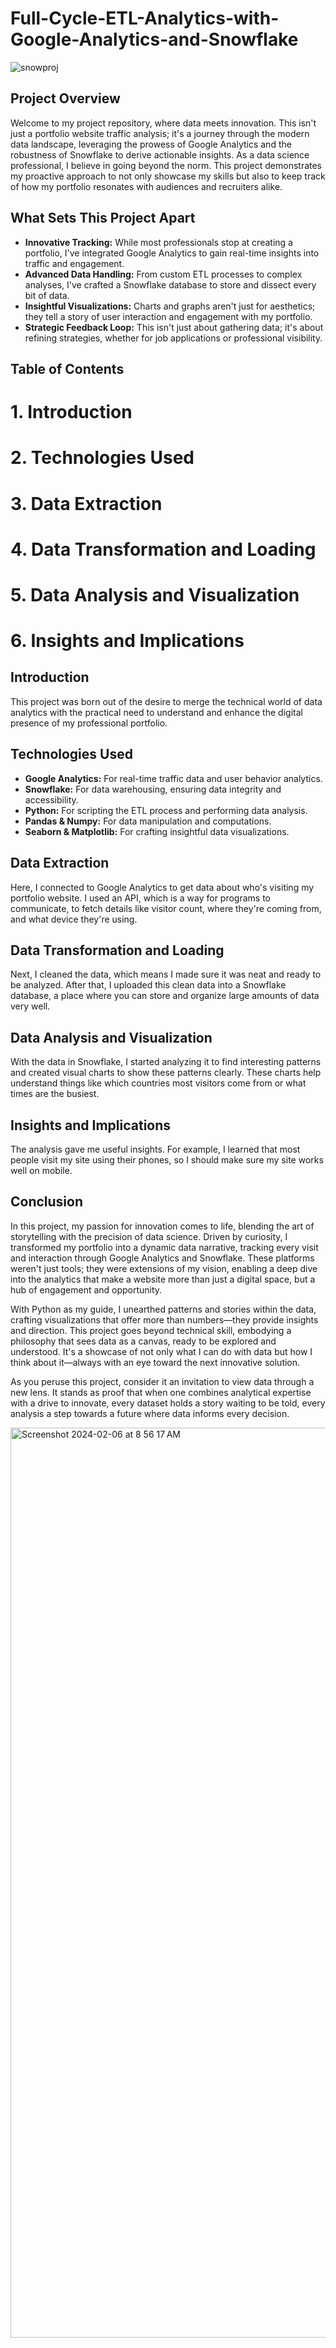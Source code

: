 # Full-Cycle-ETL-Analytics-with-Google-Analytics-and-Snowflake

![snowproj](https://github.com/Abhi0323/Full-Cycle-ETL-Analytics-with-Google-Analytics-and-Snowflake/assets/112967999/71137acd-578f-45c9-8229-1e2de3b04ad2)

## Project Overview

Welcome to my project repository, where data meets innovation. This isn't just a portfolio website traffic analysis; it's a journey through the modern data landscape, leveraging the prowess of Google Analytics and the robustness of Snowflake to derive actionable insights. As a data science professional, I believe in going beyond the norm. This project demonstrates my proactive approach to not only showcase my skills but also to keep track of how my portfolio resonates with audiences and recruiters alike.

## What Sets This Project Apart

* **Innovative Tracking:** While most professionals stop at creating a portfolio, I've integrated Google Analytics to gain real-time insights into traffic and engagement.
* **Advanced Data Handling:** From custom ETL processes to complex analyses, I've crafted a Snowflake database to store and dissect every bit of data.
* **Insightful Visualizations:** Charts and graphs aren't just for aesthetics; they tell a story of user interaction and engagement with my portfolio.
* **Strategic Feedback Loop:** This isn't just about gathering data; it's about refining strategies, whether for job applications or professional visibility.

## Table of Contents

# 1. Introduction
# 2. Technologies Used
# 3. Data Extraction
# 4. Data Transformation and Loading
# 5. Data Analysis and Visualization
# 6. Insights and Implications


## Introduction

This project was born out of the desire to merge the technical world of data analytics with the practical need to understand and enhance the digital presence of my professional portfolio.

## Technologies Used

* **Google Analytics:** For real-time traffic data and user behavior analytics.
* **Snowflake:** For data warehousing, ensuring data integrity and accessibility.
* **Python:** For scripting the ETL process and performing data analysis.
* **Pandas & Numpy:** For data manipulation and computations.
* **Seaborn & Matplotlib:** For crafting insightful data visualizations.

## Data Extraction

Here, I connected to Google Analytics to get data about who's visiting my portfolio website. I used an API, which is a way for programs to communicate, to fetch details like visitor count, where they're coming from, and what device they're using.

## Data Transformation and Loading

Next, I cleaned the data, which means I made sure it was neat and ready to be analyzed. After that, I uploaded this clean data into a Snowflake database, a place where you can store and organize large amounts of data very well.

## Data Analysis and Visualization

With the data in Snowflake, I started analyzing it to find interesting patterns and created visual charts to show these patterns clearly. These charts help understand things like which countries most visitors come from or what times are the busiest.

## Insights and Implications

The analysis gave me useful insights. For example, I learned that most people visit my site using their phones, so I should make sure my site works well on mobile.

## Conclusion

In this project, my passion for innovation comes to life, blending the art of storytelling with the precision of data science. Driven by curiosity, I transformed my portfolio into a dynamic data narrative, tracking every visit and interaction through Google Analytics and Snowflake. These platforms weren't just tools; they were extensions of my vision, enabling a deep dive into the analytics that make a website more than just a digital space, but a hub of engagement and opportunity.

With Python as my guide, I unearthed patterns and stories within the data, crafting visualizations that offer more than numbers—they provide insights and direction. This project goes beyond technical skill, embodying a philosophy that sees data as a canvas, ready to be explored and understood. It's a showcase of not only what I can do with data but how I think about it—always with an eye toward the next innovative solution.

As you peruse this project, consider it an invitation to view data through a new lens. It stands as proof that when one combines analytical expertise with a drive to innovate, every dataset holds a story waiting to be told, every analysis a step towards a future where data informs every decision.

<img width="1456" alt="Screenshot 2024-02-06 at 8 56 17 AM" src="https://github.com/Abhi0323/Full-Cycle-ETL-Analytics-with-Google-Analytics-and-Snowflake/assets/112967999/61f02398-dc33-4672-a200-60ef60fc77d7">

